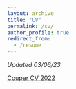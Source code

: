 ```yaml
---
layout: archive
title: "CV"
permalink: /cv/
author_profile: true
redirect_from:
  - /resume
---
```


*Updated 03/06/23*

<a href="https://lcouper.github.io/assets/Couper_CV_03.06.23.pdf" target="_blank">Couper CV 2022</a>
 
